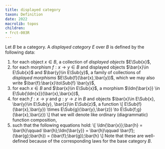 ```yaml
---
title: displayed category
taxon: Definition
date: 2022
macrolib: topos
children:
- frct-003R
---
```


Let $B$ be a category. A *displayed category* $E$ over $B$ is defined by the following data:
1. for each object $x\in B$, a collection of *displayed objects* $E\Sub{x}$,
2. for each morphism $f : x \to y\in B$ and displayed objects $\bar{x}\in E\Sub{x}$ and
   $\bar{y}\in E\Sub{y}$, a family of collections of *displayed morphisms* $E\Sub{f}(\bar{x},\bar{y})$,
   which we may also write $\bar{f}:\bar{x}\to\Sub{f} \bar{y}$,
3. for each $x\in B$ and $\bar{x}\in E\Sub{x}$, a morphism $\Idn{\bar{x}} \in
   E\Sub{\Idn{x}}(\bar{x},\bar{x})$,
4. for each $f : x \to y$ and $g:y \to z$ in $B$ and objects $\bar{x}\in E\Sub{x}, \bar{y}\in
   E\Sub{y}, \bar{z}\in E\Sub{z}$, a function
    \\[
      E\Sub{f}(\bar{x},\bar{y}) \times E\Sub{g}(\bar{y},\bar{z}) \to E\Sub{f;g}(\bar{x},\bar{z})
    \\]
   that we will denote like ordinary (diagrammatic) function composition,
5. such that the following equations hold:
  \\[
      \Idn{\bar{x}};\bar{h} = \bar{h}\qquad
      \bar{h};\Idn{\bar{y}} = \bar{h}\qquad
      \bar{f};(\bar{g};\bar{h}) = (\bar{f};\bar{g});\bar{h}
  \\]
Note that these are well-defined because of the corresponding
laws for the base category $B$.
